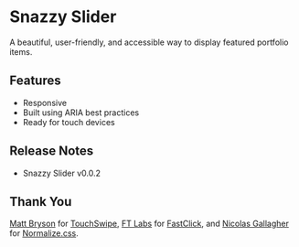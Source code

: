 # Snazzy Slider
A beautiful, user-friendly, and accessible way to display featured portfolio items.

## Features
* Responsive
* Built using ARIA best practices
* Ready for touch devices

## Release Notes
* Snazzy Slider v0.0.2

## Thank You
[Matt Bryson](https://github.com/mattbryson) for [TouchSwipe](https://github.com/mattbryson/TouchSwipe-Jquery-Plugin), [FT Labs](https://github.com/ftlabs) for [FastClick](https://github.com/ftlabs/fastclick), and [Nicolas Gallagher](https://github.com/necolas) for [Normalize.css](https://github.com/necolas/normalize.css).
